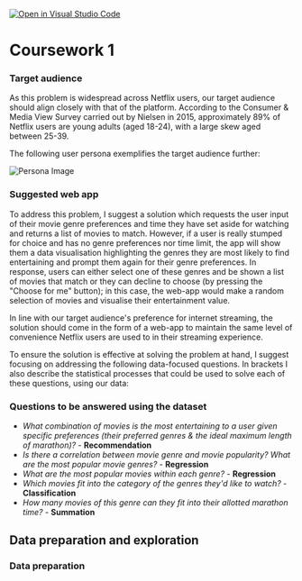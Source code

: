 [![Open in Visual Studio Code](https://classroom.github.com/assets/open-in-vscode-f059dc9a6f8d3a56e377f745f24479a46679e63a5d9fe6f495e02850cd0d8118.svg)](https://classroom.github.com/online_ide?assignment_repo_id=6731951&assignment_repo_type=AssignmentRepo)
# Coursework 1 

### Target audience

As this problem is widespread across Netflix users, our target audience should align closely with that of the platform. According to the Consumer & Media View Survey carried out by Nielsen in 2015, approximately 89% of Netflix users are young adults (aged 18-24), with a large skew aged between 25-39.

The following user persona exemplifies the target audience further:

![Persona Image](comp0034/user_persona.png)


### Suggested web app

To address this problem, I suggest a solution which requests the user input of their movie genre preferences and time they have set aside for watching and returns a list of movies to match. However, if a user is really stumped for choice and has no genre preferences nor time limit, the app will show them a data visualisation highlighting the genres they are most likely to find entertaining and prompt them again for their genre preferences. In response, users can either select one of these genres and be shown a list of movies that match or they can decline to choose (by pressing the "Choose for me" button); in this case, the web-app would make a random selection of movies and visualise their entertainment value.

In line with our target audience's preference for internet streaming, the solution should come in the form of a web-app to maintain the same level of convenience Netflix users are used to in their streaming experience.

To ensure the solution is effective at solving the problem at hand, I suggest focusing on addressing the following data-focused questions. In brackets I also describe the statistical processes that could be used to solve each of these questions, using our data:


### Questions to be answered using the dataset

- *What combination of movies is the most entertaining to a user given specific preferences (their preferred genres & the ideal maximum length of marathon)?* - **Recommendation**
- *Is there a correlation between movie genre and movie popularity? What are the most popular movie genres?* - **Regression**
- *What are the most popular movies within each genre?* - **Regression**
- *Which movies fit into the category of the genres they'd like to watch?* - **Classification**
- *How many movies of this genre can they fit into their allotted marathon time?* - **Summation**


## Data preparation and exploration
### Data preparation

